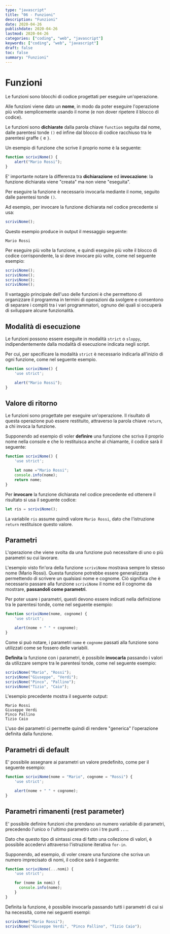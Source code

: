 ```yaml
---
type: "javascript"
title: "06 - Funzioni"
description: "Funzioni"
date: 2020-04-26
publishdate: 2020-04-26
lastmod: 2020-04-26
categories: ["coding", "web", "javascript"]
keywords: ["coding", "web", "javascript"]
draft: false
toc: false
summary: "Funzioni"
---
```


# Funzioni

Le funzioni sono blocchi di codice progettati per eseguire un'operazione.

Alle funzioni viene dato un **nome**, in modo da poter eseguire l'operazione più volte semplicemente usando il nome (e non dover ripetere il blocco di codice).

Le funzioni sono **dichiarate** dalla parola chiave ``function`` seguita dal nome, dalle parentesi tonde ``()`` ed infine dal blocco di codice racchiuso tra le parentesi graffe ``{`` e ``}``.

Un esempio di funzione che scrive il proprio nome è la seguente:

```javascript
function scriviNome() {
    alert("Mario Rossi");
}
```

E' importante notare la differenza tra **dichiarazione** ed **invocazione**: la funzione dichiarata viene "creata" ma non viene "eseguita".

Per eseguire la funzione è necessario invocarla mediante il nome, seguito dalle parentesi tonde ``()``.

Ad esempio, per invocare la funzione dichiarata nel codice precedente si usa:

```javascript
scriviNome();
```

Questo esempio produce in output il messaggio seguente:

```output
Mario Rossi
```

Per eseguire più volte la funzione, e quindi eseguire più volte il blocco di codice corrispondente, la si deve invocare più volte, come nel seguente esempio:

```javascript
scriviNome();
scriviNome();
scriviNome();
scriviNome();
```

Il vantaggio principale dell'uso delle funzioni è che permettono di organizzare il programma in termini di operazioni da svolgere e consentono di separare i compiti tra i vari programmatori, ognuno dei quali si occuperà di sviluppare alcune funzionalità.

## Modalità di esecuzione

Le funzioni possono essere eseguite in modalità ``strict`` o ``sloppy``, indipendentemente dalla modalità di esecuzione indicata negli script.

Per cui, per specificare la modalità ``strict`` è necessario indicarla all'inizio di ogni funzione, come nel seguente esempio.

```javascript
function scriviNome() {
    'use strict';

    alert("Mario Rossi");
}
```

## Valore di ritorno

Le funzioni sono progettate per eseguire un'operazione. Il risultato di questa operazione può essere restituito, attraverso la parola chiave ``return``, a chi invoca la funzione.

Supponendo ad esempio di voler **definire** una funzione che scriva il proprio nome nella console e che lo restituisca anche al chiamante, il codice sarà il seguente:

```javascript
function scriviNome() {
    'use strict';

    let nome ="Mario Rossi";
    console.info(nome);
    return nome;
}
```

Per **invocare** la funzione dichiarata nel codice precedente ed ottenere il risultato si usa il seguente codice:

```javascript
let ris = scriviNome();
```

La variabile ``ris`` assume quindi valore ``Mario Rossi``, dato che l'istruzione ``return`` restituisce questo valore.

## Parametri

L'operazione che viene svolta da una funzione può necessitare di uno o più parametri su cui lavorare.

L'esempio visto fin'ora della funzione ``scriviNome`` mostrava sempre lo stesso nome (Mario Rossi). Questa funzione potrebbe essere generalizzata permettendo di scrivere un qualsiasi nome e cognome. Ciò significa che è necessario passare alla funzione ``scriviNome`` il nome ed il cognome da mostrare, **passandoli come parametri**.

Per poter usare i parametri, questi devono essere indicati nella definizione tra le parentesi tonde, come nel seguente esempio:

```javascript
function scriviNome(nome, cognome) {
    'use strict';

    alert(nome + " " + cognome);
}
```

Come si può notare, i parametri ``nome`` e ``cognome`` passati alla funzione sono utilizzati come se fossero delle variabili.

**Definita** la funzione con i parametri, è possibile **invocarla** passando i valori da utilizzare sempre tra le parentesi tonde, come nel seguente esempio:

```javascript
scriviNome("Mario", "Rossi");
scriviNome("Giuseppe", "Verdi");
scriviNome("Pinco", "Pallino");
scriviNome("Tizio", "Caio");
```

L'esempio precedente mostra il seguente output:

```output
Mario Rossi
Giuseppe Verdi
Pinco Pallino
Tizio Caio
```

L'uso dei parametri ci permette quindi di rendere "generica" l'operazione definita dalla funzione.

## Parametri di default

E' possibile assegnare ai parametri un valore predefinito, come per il seguente esempio:

```javascript
function scriviNome(nome = "Mario", cognome = "Rossi") {
    'use strict';

    alert(nome + " " + cognome);
}
```

## Parametri rimanenti (rest parameter)

E' possibile definire funzioni che prendano un numero variabile di parametri, precedendo l'unico o l'ultimo parametro  con i tre punti ``...``.

Dato che questo tipo di sintassi crea di fatto una collezione di valori, è possibile accedervi attraverso l'istruzione iterativa ``for-in``.

Supponendo, ad esempio, di voler creare una funzione che scriva un numero imprecisato di nomi, il codice sarà il seguente:

```javascript
function scriviNome(...nomi) {
    'use strict';

    for (nome in nomi) {
      console.info(nome);
    }
}
```

Definita la funzione, è possibile invocarla passando tutti i parametri di cui si ha necessità, come nei seguenti esempi:

```javascript
scriviNome("Mario Rossi");
scriviNome("Giuseppe Verdi", "Pinco Pallino", "Tizio Caio");
```
